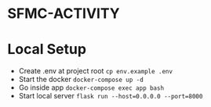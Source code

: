 # SFMC-ACTIVITY

# Local Setup
- Create .env at project root `cp env.example .env`
- Start the docker `docker-compose up -d`
- Go inside app `docker-compose exec app bash`
- Start local server `flask run --host=0.0.0.0 --port=8000`
